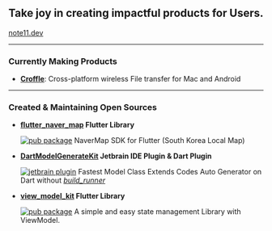 ## Take joy in creating impactful products for Users.

[note11.dev](https://note11.dev)

---

### Currently Making Products
- **[Croffle](https://github.com/Croffle-App)**: Cross-platform wireless File transfer for Mac and Android

---
### Created & Maintaining Open Sources
- **[flutter_naver_map](https://github.com/note11g/flutter_naver_map) Flutter Library**

  [![pub package](https://img.shields.io/pub/v/flutter_naver_map.svg?color=4285F4)](https://pub.dev/packages/flutter_naver_map)
  NaverMap SDK for Flutter (South Korea Local Map)

- **[DartModelGenerateKit](https://github.com/note11g/DartModelGenerateKit) Jetbrain IDE Plugin & Dart Plugin**

  [![jetbrain plugin](https://img.shields.io/jetbrains/plugin/d/22714-dartmodelgeneratekit.svg)](https://plugins.jetbrains.com/plugin/22714-dartmodelgeneratekit)
  Fastest Model Class Extends Codes Auto Generator on Dart without _[build_runner](https://pub.dev/packages/build_runner)_

- **[view_model_kit](https://github.com/note11g/view_model_kit) Flutter Library**

  [![pub package](https://img.shields.io/pub/v/view_model_kit.svg?color=4285F4)](https://pub.dev/packages/view_model_kit)
  A simple and easy state management Library with ViewModel.

